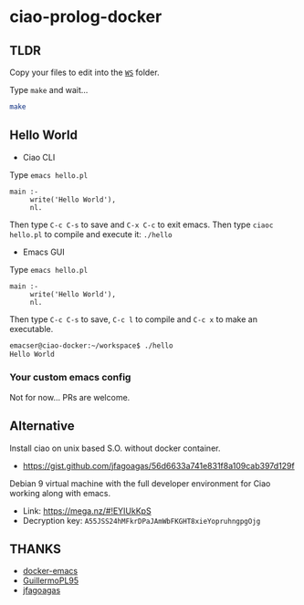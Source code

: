 ciao-prolog-docker
==================

## TLDR

Copy your files to edit into the [`WS`](./WS) folder.

Type `make` and wait...

```bash
make
```

## Hello World

- Ciao CLI 

Type `emacs hello.pl`

```
main :-
     write('Hello World'),
     nl.
```

Then type `C-c C-s` to save and `C-x C-c` to exit emacs. Then type `ciaoc hello.pl` to compile and execute it: `./hello`

- Emacs GUI 

Type `emacs hello.pl`

```
main :-
     write('Hello World'),
     nl.
```

Then type `C-c C-s` to save, `C-c l` to compile and `C-c x` to make an executable.

```bash
emacser@ciao-docker:~/workspace$ ./hello
Hello World
```

### Your custom emacs config

Not for now... PRs are welcome.

## Alternative 

Install ciao on unix based S.O. without docker container.
* https://gist.github.com/jfagoagas/56d6633a741e831f8a109cab397d129f

Debian 9 virtual machine with the full developer environment for Ciao working along with emacs.
* Link: https://mega.nz/#!EYIUkKpS 
* Decryption key: `A55JSS24hMFkrDPaJAmWbFKGHT8xieYopruhngpgOjg`  


## THANKS

* [docker-emacs](https://github.com/JAremko/docker-emacs)
* [GuillermoPL95](https://github.com/GuillermoPL95)
* [jfagoagas](https://github.com/jfagoagas)
